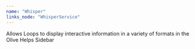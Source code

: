 ```yaml
---
name: "Whisper"
links_node: "WhisperService"
---
```

Allows Loops to display interactive information in a variety of formats in the Olive Helps Sidebar
